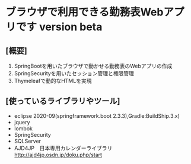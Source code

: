 # ブラウザで利用できる勤務表Webアプリです version beta

## **[概要]**
1. SpringBootを用いたブラウザで動かせる勤務表のWebアプリの作成
2. SpringSecurityを用いたセッション管理と権限管理
3. Thymeleafで動的なHTMLを実現

## **[使っているライブラリやツール]**
- eclipse 2020-09(springframework.boot 2.3.3),Gradle:BuildShip.3.x)
- jquery
- lombok
- SpringSecurity
- SQLServer
- AJD4JP　日本専用カレンダーライブラリ http://ajd4jp.osdn.jp/doku.php/start

